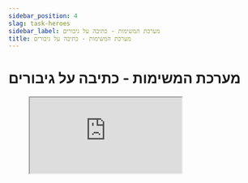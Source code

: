 ```yaml
---
sidebar_position: 4
slag: task-heroes
sidebar_label: מערכת המשימות - כתיבה על גיבורים
title: מערכת המשימות - כתיבה על גיבורים
---
```

# מערכת המשימות - כתיבה על גיבורים

<figure className="media">
  <div data-oembed-url="https://www.wizardshot.com/embed/tutorials/10118-navigate-to-iron-swords-volunteer-portal-general-discussions-and-access-group-10">
    <div style={{ position: 'relative', height: 0, paddingBottom: '65%', pointerEvents: 'unset' }}>
      <iframe 
        src="https://www.wizardshot.com/embed/tutorials/10118-navigate-to-iron-swords-volunteer-portal-general-discussions-and-access-group-10" 
        style={{ position: 'absolute', width: '100%', height: '100%', top: 0, left: 0, border: 'none', borderRadius: '4px' }}
      ></iframe>
    </div>
  </div>
</figure>